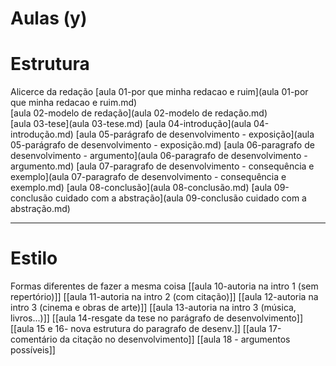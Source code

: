 # Aulas (y)
# Estrutura
Alicerce da redação 
[aula 01-por que minha redacao e ruim](aula 01-por que minha redacao e ruim.md)\
[aula 02-modelo de redação](aula 02-modelo de redação.md)\
[aula 03-tese](aula 03-tese.md)
[aula 04-introdução](aula 04-introdução.md)
[aula 05-parágrafo de desenvolvimento - exposição](aula 05-parágrafo de desenvolvimento - exposição.md)
[aula 06-paragrafo de desenvolvimento - argumento](aula 06-paragrafo de desenvolvimento - argumento.md)
[aula 07-paragrafo de desenvolvimento - consequência e exemplo](aula 07-paragrafo de desenvolvimento - consequência e exemplo.md)
[aula 08-conclusão](aula 08-conclusão.md)
[aula 09-conclusão cuidado com a abstração](aula 09-conclusão cuidado com a abstração.md)

----

# Estilo 
Formas diferentes de fazer a mesma coisa 
[[aula 10-autoria na intro 1 (sem repertório)]]
[[aula 11-autoria na intro 2 (com citação)]]
[[aula 12-autoria na intro 3 (cinema e obras de arte)]]
[[aula 13-autoria na intro 3 (música, livros...)]]
[[aula 14-resgate da tese no parágrafo de desenvolvimento]]
[[aula 15 e 16- nova estrutura do paragrafo de desenv.]]
[[aula 17-comentário da citação no desenvolvimento]]
[[aula 18 - argumentos possíveis]]
